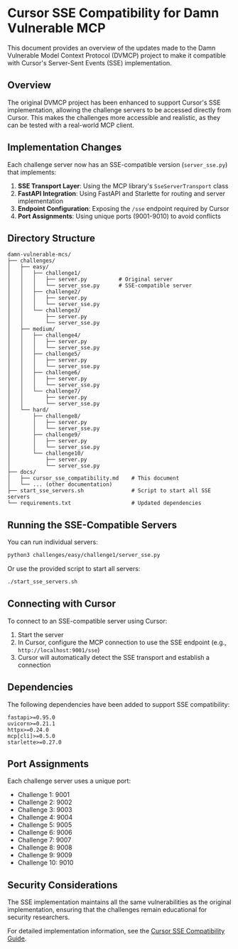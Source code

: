 # Cursor SSE Compatibility for Damn Vulnerable MCP

This document provides an overview of the updates made to the Damn Vulnerable Model Context Protocol (DVMCP) project to make it compatible with Cursor's Server-Sent Events (SSE) implementation.

## Overview

The original DVMCP project has been enhanced to support Cursor's SSE implementation, allowing the challenge servers to be accessed directly from Cursor. This makes the challenges more accessible and realistic, as they can be tested with a real-world MCP client.

## Implementation Changes

Each challenge server now has an SSE-compatible version (`server_sse.py`) that implements:

1. **SSE Transport Layer**: Using the MCP library's `SseServerTransport` class
2. **FastAPI Integration**: Using FastAPI and Starlette for routing and server implementation
3. **Endpoint Configuration**: Exposing the `/sse` endpoint required by Cursor
4. **Port Assignments**: Using unique ports (9001-9010) to avoid conflicts

## Directory Structure

```
damn-vulnerable-mcs/
├── challenges/
│   ├── easy/
│   │   ├── challenge1/
│   │   │   ├── server.py          # Original server
│   │   │   └── server_sse.py      # SSE-compatible server
│   │   ├── challenge2/
│   │   │   ├── server.py
│   │   │   └── server_sse.py
│   │   └── challenge3/
│   │       ├── server.py
│   │       └── server_sse.py
│   ├── medium/
│   │   ├── challenge4/
│   │   │   ├── server.py
│   │   │   └── server_sse.py
│   │   ├── challenge5/
│   │   │   ├── server.py
│   │   │   └── server_sse.py
│   │   ├── challenge6/
│   │   │   ├── server.py
│   │   │   └── server_sse.py
│   │   └── challenge7/
│   │       ├── server.py
│   │       └── server_sse.py
│   └── hard/
│       ├── challenge8/
│       │   ├── server.py
│       │   └── server_sse.py
│       ├── challenge9/
│       │   ├── server.py
│       │   └── server_sse.py
│       └── challenge10/
│           ├── server.py
│           └── server_sse.py
├── docs/
│   ├── cursor_sse_compatibility.md    # This document
│   └── ... (other documentation)
├── start_sse_servers.sh               # Script to start all SSE servers
└── requirements.txt                   # Updated dependencies
```

## Running the SSE-Compatible Servers

You can run individual servers:

```bash
python3 challenges/easy/challenge1/server_sse.py
```

Or use the provided script to start all servers:

```bash
./start_sse_servers.sh
```

## Connecting with Cursor

To connect to an SSE-compatible server using Cursor:

1. Start the server
2. In Cursor, configure the MCP connection to use the SSE endpoint (e.g., `http://localhost:9001/sse`)
3. Cursor will automatically detect the SSE transport and establish a connection

## Dependencies

The following dependencies have been added to support SSE compatibility:

```
fastapi>=0.95.0
uvicorn>=0.21.1
httpx>=0.24.0
mcp[cli]>=0.5.0
starlette>=0.27.0
```

## Port Assignments

Each challenge server uses a unique port:

- Challenge 1: 9001
- Challenge 2: 9002
- Challenge 3: 9003
- Challenge 4: 9004
- Challenge 5: 9005
- Challenge 6: 9006
- Challenge 7: 9007
- Challenge 8: 9008
- Challenge 9: 9009
- Challenge 10: 9010

## Security Considerations

The SSE implementation maintains all the same vulnerabilities as the original implementation, ensuring that the challenges remain educational for security researchers.

For detailed implementation information, see the [Cursor SSE Compatibility Guide](cursor_sse_compatibility.md).
